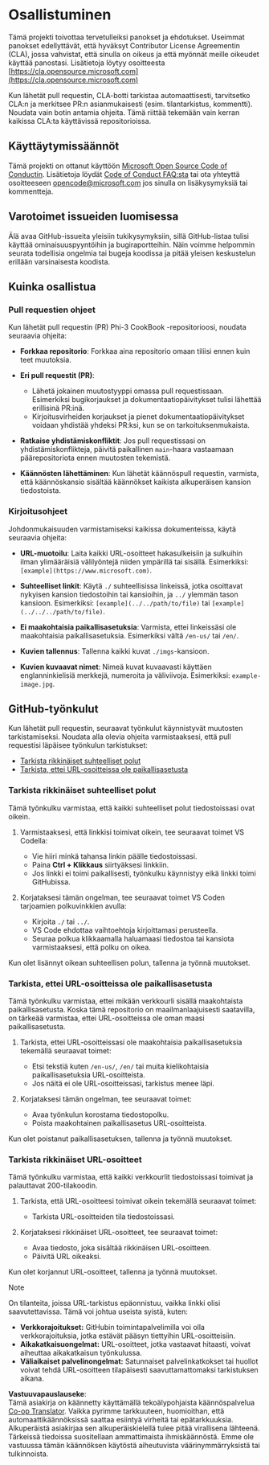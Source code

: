 <!--
CO_OP_TRANSLATOR_METADATA:
{
  "original_hash": "90d0d072cf26ccc1f271a580d3e45d70",
  "translation_date": "2025-07-09T18:31:25+00:00",
  "source_file": "CONTRIBUTING.md",
  "language_code": "fi"
}
-->
# Osallistuminen

Tämä projekti toivottaa tervetulleiksi panokset ja ehdotukset. Useimmat panokset edellyttävät, että hyväksyt Contributor License Agreementin (CLA), jossa vahvistat, että sinulla on oikeus ja että myönnät meille oikeudet käyttää panostasi. Lisätietoja löytyy osoitteesta [https://cla.opensource.microsoft.com](https://cla.opensource.microsoft.com)

Kun lähetät pull requestin, CLA-botti tarkistaa automaattisesti, tarvitsetko CLA:n ja merkitsee PR:n asianmukaisesti (esim. tilantarkistus, kommentti). Noudata vain botin antamia ohjeita. Tämä riittää tekemään vain kerran kaikissa CLA:ta käyttävissä repositorioissa.

## Käyttäytymissäännöt

Tämä projekti on ottanut käyttöön [Microsoft Open Source Code of Conductin](https://opensource.microsoft.com/codeofconduct/). Lisätietoja löydät [Code of Conduct FAQ:sta](https://opensource.microsoft.com/codeofconduct/faq/) tai ota yhteyttä osoitteeseen [opencode@microsoft.com](mailto:opencode@microsoft.com) jos sinulla on lisäkysymyksiä tai kommentteja.

## Varotoimet issueiden luomisessa

Älä avaa GitHub-issueita yleisiin tukikysymyksiin, sillä GitHub-listaa tulisi käyttää ominaisuuspyyntöihin ja bugiraportteihin. Näin voimme helpommin seurata todellisia ongelmia tai bugeja koodissa ja pitää yleisen keskustelun erillään varsinaisesta koodista.

## Kuinka osallistua

### Pull requestien ohjeet

Kun lähetät pull requestin (PR) Phi-3 CookBook -repositorioosi, noudata seuraavia ohjeita:

- **Forkkaa repositorio**: Forkkaa aina repositorio omaan tiliisi ennen kuin teet muutoksia.

- **Eri pull requestit (PR)**:
  - Lähetä jokainen muutostyyppi omassa pull requestissaan. Esimerkiksi bugikorjaukset ja dokumentaatiopäivitykset tulisi lähettää erillisinä PR:inä.
  - Kirjoitusvirheiden korjaukset ja pienet dokumentaatiopäivitykset voidaan yhdistää yhdeksi PR:ksi, kun se on tarkoituksenmukaista.

- **Ratkaise yhdistämiskonfliktit**: Jos pull requestissasi on yhdistämiskonflikteja, päivitä paikallinen `main`-haara vastaamaan päärepositoriota ennen muutosten tekemistä.

- **Käännösten lähettäminen**: Kun lähetät käännöspull requestin, varmista, että käännöskansio sisältää käännökset kaikista alkuperäisen kansion tiedostoista.

### Kirjoitusohjeet

Johdonmukaisuuden varmistamiseksi kaikissa dokumenteissa, käytä seuraavia ohjeita:

- **URL-muotoilu**: Laita kaikki URL-osoitteet hakasulkeisiin ja sulkuihin ilman ylimääräisiä välilyöntejä niiden ympärillä tai sisällä. Esimerkiksi: `[example](https://www.microsoft.com)`.

- **Suhteelliset linkit**: Käytä `./` suhteellisissa linkeissä, jotka osoittavat nykyisen kansion tiedostoihin tai kansioihin, ja `../` ylemmän tason kansioon. Esimerkiksi: `[example](../../path/to/file)` tai `[example](../../../path/to/file)`.

- **Ei maakohtaisia paikallisasetuksia**: Varmista, ettei linkeissäsi ole maakohtaisia paikallisasetuksia. Esimerkiksi vältä `/en-us/` tai `/en/`.

- **Kuvien tallennus**: Tallenna kaikki kuvat `./imgs`-kansioon.

- **Kuvien kuvaavat nimet**: Nimeä kuvat kuvaavasti käyttäen englanninkielisiä merkkejä, numeroita ja väliviivoja. Esimerkiksi: `example-image.jpg`.

## GitHub-työnkulut

Kun lähetät pull requestin, seuraavat työnkulut käynnistyvät muutosten tarkistamiseksi. Noudata alla olevia ohjeita varmistaaksesi, että pull requestisi läpäisee työnkulun tarkistukset:

- [Tarkista rikkinäiset suhteelliset polut](../..)
- [Tarkista, ettei URL-osoitteissa ole paikallisasetusta](../..)

### Tarkista rikkinäiset suhteelliset polut

Tämä työnkulku varmistaa, että kaikki suhteelliset polut tiedostoissasi ovat oikein.

1. Varmistaaksesi, että linkkisi toimivat oikein, tee seuraavat toimet VS Codella:
    - Vie hiiri minkä tahansa linkin päälle tiedostoissasi.
    - Paina **Ctrl + Klikkaus** siirtyäksesi linkkiin.
    - Jos linkki ei toimi paikallisesti, työnkulku käynnistyy eikä linkki toimi GitHubissa.

1. Korjataksesi tämän ongelman, tee seuraavat toimet VS Coden tarjoamien polkuvinkkien avulla:
    - Kirjoita `./` tai `../`.
    - VS Code ehdottaa vaihtoehtoja kirjoittamasi perusteella.
    - Seuraa polkua klikkaamalla haluamaasi tiedostoa tai kansiota varmistaaksesi, että polku on oikea.

Kun olet lisännyt oikean suhteellisen polun, tallenna ja työnnä muutokset.

### Tarkista, ettei URL-osoitteissa ole paikallisasetusta

Tämä työnkulku varmistaa, ettei mikään verkkourli sisällä maakohtaista paikallisasetusta. Koska tämä repositorio on maailmanlaajuisesti saatavilla, on tärkeää varmistaa, ettei URL-osoitteissa ole oman maasi paikallisasetusta.

1. Tarkista, ettei URL-osoitteissasi ole maakohtaisia paikallisasetuksia tekemällä seuraavat toimet:

    - Etsi tekstiä kuten `/en-us/`, `/en/` tai muita kielikohtaisia paikallisasetuksia URL-osoitteista.
    - Jos näitä ei ole URL-osoitteissasi, tarkistus menee läpi.

1. Korjataksesi tämän ongelman, tee seuraavat toimet:
    - Avaa työnkulun korostama tiedostopolku.
    - Poista maakohtainen paikallisasetus URL-osoitteista.

Kun olet poistanut paikallisasetuksen, tallenna ja työnnä muutokset.

### Tarkista rikkinäiset URL-osoitteet

Tämä työnkulku varmistaa, että kaikki verkkourlit tiedostoissasi toimivat ja palauttavat 200-tilakoodin.

1. Tarkista, että URL-osoitteesi toimivat oikein tekemällä seuraavat toimet:
    - Tarkista URL-osoitteiden tila tiedostoissasi.

2. Korjataksesi rikkinäiset URL-osoitteet, tee seuraavat toimet:
    - Avaa tiedosto, joka sisältää rikkinäisen URL-osoitteen.
    - Päivitä URL oikeaksi.

Kun olet korjannut URL-osoitteet, tallenna ja työnnä muutokset.

> [!NOTE]
>
> On tilanteita, joissa URL-tarkistus epäonnistuu, vaikka linkki olisi saavutettavissa. Tämä voi johtua useista syistä, kuten:
>
> - **Verkkorajoitukset:** GitHubin toimintapalvelimilla voi olla verkkorajoituksia, jotka estävät pääsyn tiettyihin URL-osoitteisiin.
> - **Aikakatkaisuongelmat:** URL-osoitteet, jotka vastaavat hitaasti, voivat aiheuttaa aikakatkaisun työnkulussa.
> - **Väliaikaiset palvelinongelmat:** Satunnaiset palvelinkatkokset tai huollot voivat tehdä URL-osoitteen tilapäisesti saavuttamattomaksi tarkistuksen aikana.

**Vastuuvapauslauseke**:  
Tämä asiakirja on käännetty käyttämällä tekoälypohjaista käännöspalvelua [Co-op Translator](https://github.com/Azure/co-op-translator). Vaikka pyrimme tarkkuuteen, huomioithan, että automaattikäännöksissä saattaa esiintyä virheitä tai epätarkkuuksia. Alkuperäistä asiakirjaa sen alkuperäiskielellä tulee pitää virallisena lähteenä. Tärkeissä tiedoissa suositellaan ammattimaista ihmiskäännöstä. Emme ole vastuussa tämän käännöksen käytöstä aiheutuvista väärinymmärryksistä tai tulkinnoista.